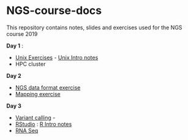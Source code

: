 # NGS-course-docs
This repository  contains notes, slides and exercises used for the NGS course 2019

**Day 1** :
- [Unix Exercises](unixExs) - [Unix Intro notes](Unix-Shell-intro)
- HPC cluster 

**Day 2**
- [NGS data format exercise](dataFormat)
- [Mapping exercise](mapping) 

**Day 3** 
- [Variant calling](variantCalling) -
- [RStudio](R-exs) : [R Intro notes](R-intro)
- [RNA Seq](RNA-seq)


